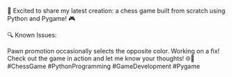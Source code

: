 🌟 Excited to share my latest creation: a chess game built from scratch using Python and Pygame! 🎮

🔍 Known Issues:

Pawn promotion occasionally selects the opposite color. Working on a fix!
Check out the game in action and let me know your thoughts! 🌐💬 
#ChessGame #PythonProgramming #GameDevelopment #Pygame
